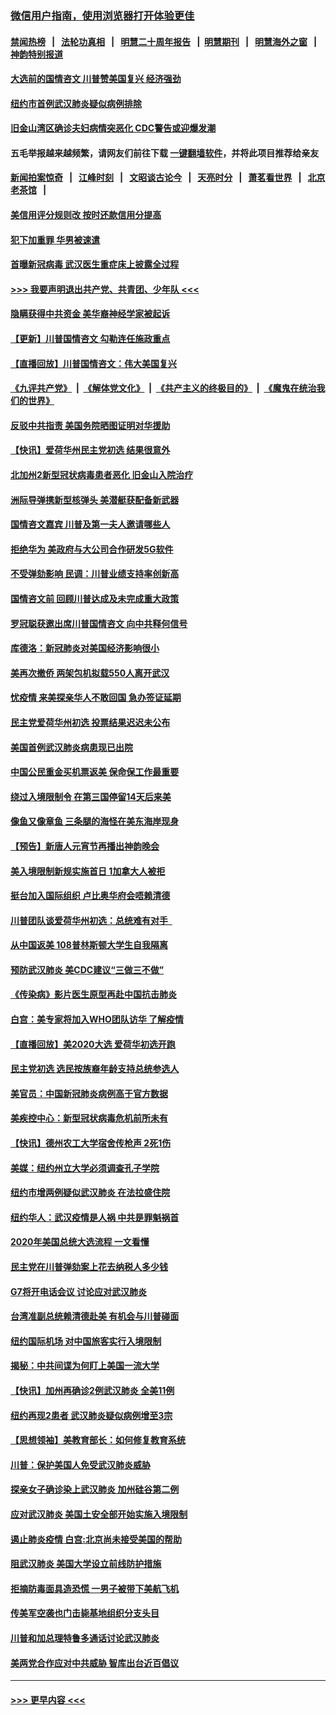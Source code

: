 ### [微信用户指南，使用浏览器打开体验更佳](https://github.com/gfw-breaker/banned-news1/blob/master/indexes/wechat-guide.md?t=0)
#### [禁闻热榜](热点新闻.md?t=0)  &nbsp;&nbsp;|&nbsp;&nbsp; [法轮功真相](https://github.com/gfw-breaker/truth/blob/master/README.md?t=0) &nbsp;&nbsp;|&nbsp;&nbsp; [明慧二十周年报告](https://github.com/gfw-breaker/mh-reports/blob/master/README.md?t=0) &nbsp;&nbsp;|&nbsp;&nbsp;[明慧期刊](https://github.com/gfw-breaker/mh-qikan) &nbsp;&nbsp;|&nbsp;&nbsp; [明慧海外之窗](https://github.com/gfw-breaker/mh-news/blob/master/README.md?t=0) &nbsp;&nbsp;|&nbsp;&nbsp; [神韵特别报道](https://github.com/gfw-breaker/mh-news/blob/master/shenyun.md?t=0)
#### [大选前的国情咨文 川普赞美国复兴 经济强劲](../pages/nsc412/n11845526.md?t=02051611) 
#### [纽约市首例武汉肺炎疑似病例排除](../pages/nsc412/n11844989.md?t=02051611) 
#### [旧金山湾区确诊夫妇病情突恶化 CDC警告或迎爆发潮](../pages/nsc412/n11845730.md?t=02051611) 
#### 五毛举报越来越频繁，请网友们前往下载 [一键翻墙软件](https://github.com/gfw-breaker/ssr-accounts)，并将此项目推荐给亲友
#### [新闻拍案惊奇](https://github.com/gfw-breaker/banned-news1/blob/master/pages/link4.md) &nbsp;&nbsp;|&nbsp;&nbsp; [江峰时刻](https://github.com/gfw-breaker/banned-news1/blob/master/pages/link4.md) &nbsp;&nbsp;|&nbsp;&nbsp; [文昭谈古论今](https://github.com/gfw-breaker/banned-news1/blob/master/pages/link4.md) &nbsp;&nbsp;|&nbsp;&nbsp; [天亮时分](https://github.com/gfw-breaker/banned-news1/blob/master/pages/link4.md) &nbsp;&nbsp;|&nbsp;&nbsp; [萧茗看世界](https://github.com/gfw-breaker/banned-news1/blob/master/pages/link4.md) &nbsp;&nbsp;|&nbsp;&nbsp; [北京老茶馆](https://github.com/gfw-breaker/banned-news1/blob/master/pages/link4.md) &nbsp;&nbsp;|&nbsp;&nbsp; 
#### [美信用评分规则改  按时还款信用分提高](../pages/nsc412/n11845488.md?t=02051611) 
#### [犯下加重罪 华男被速遣](../pages/nsc412/n11845476.md?t=02051611) 
#### [首曝新冠病毒 武汉医生重症床上披露全过程](../pages/nsc412/n11845150.md?t=02051611) 
#### [>>> 我要声明退出共产党、共青团、少年队 <<<](https://github.com/begood0513/goodnews/blob/master/quit/letter.md) 
#### [隐瞒获得中共资金 美华裔神经学家被起诉](../pages/nsc412/n11844879.md?t=02051611) 
#### [【更新】川普国情咨文 勾勒连任施政重点](../pages/nsc412/n11845223.md?t=02051611) 
#### [【直播回放】川普国情咨文：伟大美国复兴](../pages/nsc412/n11842079.md?t=02051611) 
#### [《九评共产党》](https://github.com/begood0513/9ping.md/blob/master/README.md) &nbsp;|&nbsp; [《解体党文化》](../../../../jtdwh.md/blob/master/README.md)  &nbsp;|&nbsp; [《共产主义的终极目的》](../../../../gczydzjmd.md/blob/master/README.md) &nbsp;|&nbsp; [《魔鬼在统治我们的世界》](../../../../mgztzwmdsj.md/blob/master/README.md) 
#### [反驳中共指责 美国务院晒图证明对华援助](../pages/nsc412/n11844859.md?t=02051611) 
#### [【快讯】爱荷华州民主党初选 结果很意外](../pages/nsc412/n11844878.md?t=02051611) 
#### [北加州2新型冠状病毒患者恶化 旧金山入院治疗](../pages/nsc412/n11844842.md?t=02051611) 
#### [洲际导弹携新型核弹头 美潜艇获配备新武器](../pages/nsc412/n11844680.md?t=02051611) 
#### [国情咨文嘉宾 川普及第一夫人邀请哪些人](../pages/nsc412/n11844712.md?t=02051611) 
#### [拒绝华为 美政府与大公司合作研发5G软件](../pages/nsc412/n11844625.md?t=02051611) 
#### [不受弹劾影响 民调：川普业绩支持率创新高](../pages/nsc412/n11844622.md?t=02051611) 
#### [国情咨文前 回顾川普达成及未完成重大政策](../pages/nsc412/n11844581.md?t=02051611) 
#### [罗冠聪获邀出席川普国情咨文 向中共释何信号](../pages/nsc412/n11844355.md?t=02051611) 
#### [库德洛：新冠肺炎对美国经济影响很小](../pages/nsc412/n11844418.md?t=02051611) 
#### [美再次撤侨 两架包机拟载550人离开武汉](../pages/nsc412/n11844407.md?t=02051611) 
#### [忧疫情 来美探亲华人不敢回国 急办签证延期](../pages/nsc412/n11843344.md?t=02051611) 
#### [民主党爱荷华州初选 投票结果迟迟未公布](../pages/nsc412/n11844207.md?t=02051611) 
#### [美国首例武汉肺炎病患现已出院](../pages/nsc412/n11842740.md?t=02051611) 
#### [中国公民重金买机票返美 保命保工作最重要](../pages/nsc412/n11843282.md?t=02051611) 
#### [绕过入境限制令  在第三国停留14天后来美](../pages/nsc412/n11843341.md?t=02051611) 
#### [像鱼又像章鱼 三条腿的海怪在美东海岸现身](../pages/nsc412/n11843092.md?t=02051611) 
#### [【预告】新唐人元宵节再播出神韵晚会](../pages/nsc412/n11843192.md?t=02051611) 
#### [美入境限制新规实施首日 1加拿大人被拒](../pages/nsc412/n11843058.md?t=02051611) 
#### [挺台加入国际组织 卢比奥华府会唔赖清德](../pages/nsc412/n11843023.md?t=02051611) 
#### [川普团队谈爱荷华州初选：总统难有对手  ](../pages/nsc412/n11842867.md?t=02051611) 
#### [从中国返美 108普林斯顿大学生自我隔离](../pages/nsc412/n11842714.md?t=02051611) 
#### [预防武汉肺炎 美CDC建议“三做三不做”](../pages/nsc412/n11842700.md?t=02051611) 
#### [《传染病》影片医生原型再赴中国抗击肺炎](../pages/nsc412/n11842626.md?t=02051611) 
#### [白宫：美专家将加入WHO团队访华 了解疫情](../pages/nsc412/n11842198.md?t=02051611) 
#### [【直播回放】美2020大选 爱荷华初选开跑](../pages/nsc412/n11841820.md?t=02051611) 
#### [民主党初选 选民按族裔年龄支持总统参选人](../pages/nsc412/n11842239.md?t=02051611) 
#### [美官员：中国新冠肺炎病例高于官方数据](../pages/nsc412/n11842452.md?t=02051611) 
#### [美疾控中心：新型冠状病毒危机前所未有](../pages/nsc412/n11842406.md?t=02051611) 
#### [【快讯】德州农工大学宿舍传枪声 2死1伤](../pages/nsc412/n11842279.md?t=02051611) 
#### [美媒：纽约州立大学必须调查孔子学院](../pages/nsc412/n11840637.md?t=02051611) 
#### [纽约市增两例疑似武汉肺炎 在法拉盛住院](../pages/nsc412/n11840625.md?t=02051611) 
#### [纽约华人：武汉疫情是人祸 中共是罪魁祸首](../pages/nsc412/n11840631.md?t=02051611) 
#### [2020年美国总统大选流程 一文看懂](../pages/nsc412/n11842056.md?t=02051611) 
#### [民主党在川普弹劾案上花去纳税人多少钱](../pages/nsc412/n11841941.md?t=02051611) 
#### [G7将开电话会议 讨论应对武汉肺炎](../pages/nsc412/n11841658.md?t=02051611) 
#### [台湾准副总统赖清德赴美 有机会与川普碰面](../pages/nsc412/n11841332.md?t=02051611) 
#### [纽约国际机场  对中国旅客实行入境限制](../pages/nsc412/n11840619.md?t=02051611) 
#### [揭秘：中共间谍为何盯上美国一流大学](../pages/nsc412/n11840270.md?t=02051611) 
#### [【快讯】加州再确诊2例武汉肺炎 全美11例](../pages/nsc412/n11840339.md?t=02051611) 
#### [纽约再现2患者 武汉肺炎疑似病例增至3宗](../pages/nsc412/n11840010.md?t=02051611) 
#### [【思想领袖】美教育部长：如何修复教育系统](../pages/nsc412/n11690865.md?t=02051611) 
#### [川普：保护美国人免受武汉肺炎威胁](../pages/nsc412/n11839718.md?t=02051611) 
#### [探亲女子确诊染上武汉肺炎 加州硅谷第二例](../pages/nsc412/n11839784.md?t=02051611) 
#### [应对武汉肺炎 美国土安全部开始实施入境限制](../pages/nsc412/n11839729.md?t=02051611) 
#### [遏止肺炎疫情 白宫:北京尚未接受美国的帮助](../pages/nsc412/n11839660.md?t=02051611) 
#### [阻武汉肺炎 美国大学设立前线防护措施](../pages/nsc412/n11839479.md?t=02051611) 
#### [拒摘防毒面具造恐慌 一男子被带下美航飞机](../pages/nsc412/n11839455.md?t=02051611) 
#### [传美军空袭也门击毙基地组织分支头目](../pages/nsc412/n11839210.md?t=02051611) 
#### [川普和加总理特鲁多通话讨论武汉肺炎](../pages/nsc412/n11839128.md?t=02051611) 
#### [美两党合作应对中共威胁 智库出台近百倡议](../pages/nsc412/n11838437.md?t=02051611) 

----
#### [ >>> 更早内容 <<< ](../indexes/nsc412-earlier.md)
